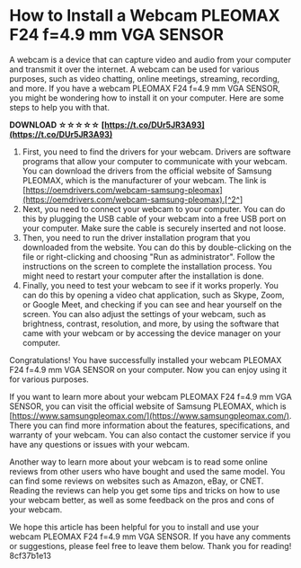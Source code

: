 # How to Install a Webcam PLEOMAX F24 f=4.9 mm VGA SENSOR
 
A webcam is a device that can capture video and audio from your computer and transmit it over the internet. A webcam can be used for various purposes, such as video chatting, online meetings, streaming, recording, and more. If you have a webcam PLEOMAX F24 f=4.9 mm VGA SENSOR, you might be wondering how to install it on your computer. Here are some steps to help you with that.
 
**DOWNLOAD ☆☆☆☆☆ [https://t.co/DUr5JR3A93](https://t.co/DUr5JR3A93)**


 
1. First, you need to find the drivers for your webcam. Drivers are software programs that allow your computer to communicate with your webcam. You can download the drivers from the official website of Samsung PLEOMAX, which is the manufacturer of your webcam. The link is [https://oemdrivers.com/webcam-samsung-pleomax](https://oemdrivers.com/webcam-samsung-pleomax).[^2^]
2. Next, you need to connect your webcam to your computer. You can do this by plugging the USB cable of your webcam into a free USB port on your computer. Make sure the cable is securely inserted and not loose.
3. Then, you need to run the driver installation program that you downloaded from the website. You can do this by double-clicking on the file or right-clicking and choosing "Run as administrator". Follow the instructions on the screen to complete the installation process. You might need to restart your computer after the installation is done.
4. Finally, you need to test your webcam to see if it works properly. You can do this by opening a video chat application, such as Skype, Zoom, or Google Meet, and checking if you can see and hear yourself on the screen. You can also adjust the settings of your webcam, such as brightness, contrast, resolution, and more, by using the software that came with your webcam or by accessing the device manager on your computer.

Congratulations! You have successfully installed your webcam PLEOMAX F24 f=4.9 mm VGA SENSOR on your computer. Now you can enjoy using it for various purposes.

If you want to learn more about your webcam PLEOMAX F24 f=4.9 mm VGA SENSOR, you can visit the official website of Samsung PLEOMAX, which is [https://www.samsungpleomax.com/](https://www.samsungpleomax.com/). There you can find more information about the features, specifications, and warranty of your webcam. You can also contact the customer service if you have any questions or issues with your webcam.

Another way to learn more about your webcam is to read some online reviews from other users who have bought and used the same model. You can find some reviews on websites such as Amazon, eBay, or CNET. Reading the reviews can help you get some tips and tricks on how to use your webcam better, as well as some feedback on the pros and cons of your webcam.
 
We hope this article has been helpful for you to install and use your webcam PLEOMAX F24 f=4.9 mm VGA SENSOR. If you have any comments or suggestions, please feel free to leave them below. Thank you for reading!
 8cf37b1e13
 
